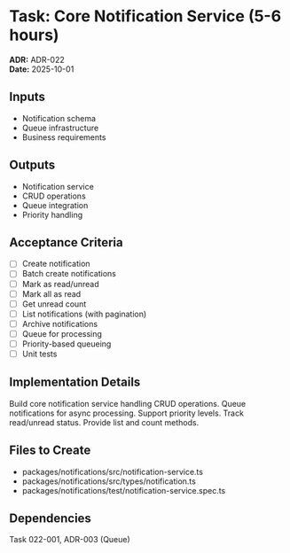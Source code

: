 # Task: Core Notification Service (5-6 hours)
**ADR:** ADR-022  
**Date:** 2025-10-01

## Inputs
- Notification schema
- Queue infrastructure
- Business requirements

## Outputs
- Notification service
- CRUD operations
- Queue integration
- Priority handling

## Acceptance Criteria
- [ ] Create notification
- [ ] Batch create notifications
- [ ] Mark as read/unread
- [ ] Mark all as read
- [ ] Get unread count
- [ ] List notifications (with pagination)
- [ ] Archive notifications
- [ ] Queue for processing
- [ ] Priority-based queueing
- [ ] Unit tests

## Implementation Details
Build core notification service handling CRUD operations. Queue notifications for async processing. Support priority levels. Track read/unread status. Provide list and count methods.

## Files to Create
- packages/notifications/src/notification-service.ts
- packages/notifications/src/types/notification.ts
- packages/notifications/test/notification-service.spec.ts

## Dependencies
Task 022-001, ADR-003 (Queue)